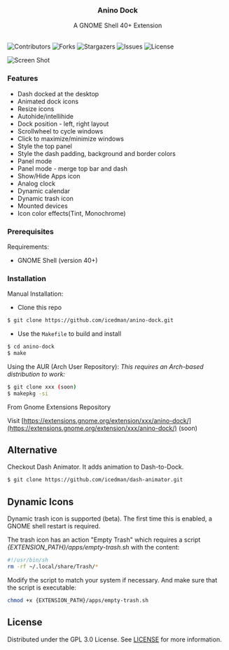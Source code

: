 <br/>
<p align="center">
  <h3 align="center">Anino Dock</h3>

  <p align="center">
    A GNOME Shell 40+ Extension
    <br/>
    <br/>
  </p>
</p>

![Contributors](https://img.shields.io/github/contributors/icedman/anino-dock?color=dark-green) ![Forks](https://img.shields.io/github/forks/icedman/anino-dock?style=social) ![Stargazers](https://img.shields.io/github/stars/icedman/anino-dock?style=social) ![Issues](https://img.shields.io/github/issues/icedman/anino-dock) ![License](https://img.shields.io/github/license/icedman/anino-dock) 


![Screen Shot](https://raw.githubusercontent.com/icedman/anino-dock/main/screenshots/Screenshot%20from%202022-10-17%2021-33-29.png)

### Features

* Dash docked at the desktop
* Animated dock icons
* Resize icons
* Autohide/intellihide
* Dock position - left, right layout
* Scrollwheel to cycle windows
* Click to maximize/minimize windows
* Style the top panel
* Style the dash padding, background and border colors
* Panel mode
* Panel mode - merge top bar and dash
* Show/Hide Apps icon
* Analog clock
* Dynamic calendar
* Dynamic trash icon
* Mounted devices
* Icon color effects(Tint, Monochrome)

### Prerequisites

Requirements:

* GNOME Shell (version 40+)

### Installation

Manual Installation: 
- Clone this repo
```bash
$ git clone https://github.com/icedman/anino-dock.git
```
- Use the `Makefile` to build and install
```bash 
$ cd anino-dock
$ make
```

Using the AUR (Arch User Repository):
*This requires an Arch-based distribution to work:*
```bash
$ git clone xxx (soon)
$ makepkg -si
```

From Gnome Extensions Repository

Visit [https://extensions.gnome.org/extension/xxx/anino-dock/](https://extensions.gnome.org/extension/xxx/anino-dock/) (soon)

## Alternative

Checkout Dash Animator. It adds animation to Dash-to-Dock.

```bash
$ git clone https://github.com/icedman/dash-animator.git
```

## Dynamic Icons

Dynamic trash icon is supported (beta). The first time this is enabled, a GNOME shell restart is required.

The trash icon has an action "Empty Trash" which requires a script *{EXTENSION_PATH}/apps/empty-trash.sh* with the content:

```sh
#!/usr/bin/sh
rm -rf ~/.local/share/Trash/*
```

Modify the script to match your system if necessary. And make sure that the script is executable:

```sh
chmod +x {EXTENSION_PATH}/apps/empty-trash.sh
```

## License

Distributed under the GPL 3.0 License. See [LICENSE](https://github.com/icedman/anino-dock/blob/main/LICENSE.md) for more information.
